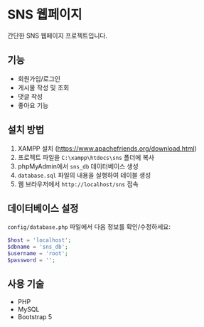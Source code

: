 # SNS 웹페이지

간단한 SNS 웹페이지 프로젝트입니다.

## 기능
- 회원가입/로그인
- 게시물 작성 및 조회
- 댓글 작성
- 좋아요 기능

## 설치 방법
1. XAMPP 설치 (https://www.apachefriends.org/download.html)
2. 프로젝트 파일을 `C:\xampp\htdocs\sns` 폴더에 복사
3. phpMyAdmin에서 `sns_db` 데이터베이스 생성
4. `database.sql` 파일의 내용을 실행하여 테이블 생성
5. 웹 브라우저에서 `http://localhost/sns` 접속

## 데이터베이스 설정
`config/database.php` 파일에서 다음 정보를 확인/수정하세요:
```php
$host = 'localhost';
$dbname = 'sns_db';
$username = 'root';
$password = '';
```

## 사용 기술
- PHP
- MySQL
- Bootstrap 5 